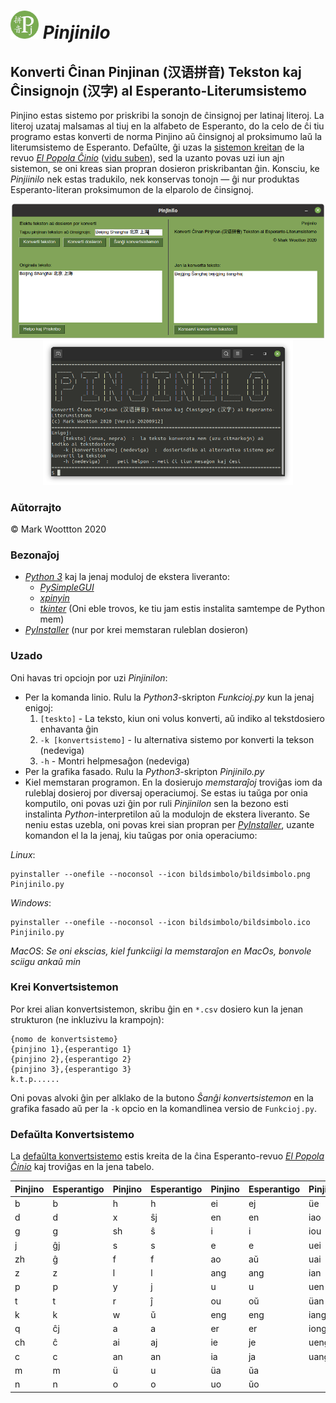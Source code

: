 # *<img src='bildsimbolo/bildsimbolo.png' width='45' title='Pinjinilo'> Pinjinilo*
## Konverti Ĉinan Pinjinan (汉语拼音) Tekston kaj Ĉinsignojn (汉字) al Esperanto-Literumsistemo

Pinjino estas sistemo por priskribi la sonojn de ĉinsignoj per latinaj literoj. La literoj uzataj malsamas al tiuj en la alfabeto de Esperanto, do la celo de ĉi tiu programo estas konverti de norma Pinjino aŭ ĉinsignoj al proksimumo laŭ la literumsistemo de Esperanto. Defaŭlte, ĝi uzas la [sistemon kreitan](https://eo.wikipedia.org/wiki/Esperantigo_de_vortoj_el_%C4%89ina_fonto) de la revuo [*El Popola Ĉinio*](https://eo.wikipedia.org/wiki/El_Popola_%C4%88inio) ([vidu suben](https://github.com/MJWootton/Pinjinilo#defa%C5%ADlta-konvertsistemo)), sed la uzanto povas uzi iun ajn sistemon, se oni kreas sian propran dosieron priskribantan ĝin. Konsciu, ke *Pinjiinilo* nek estas tradukilo, nek konservas tonojn — ĝi nur produktas Esperanto-literan proksimumon de la elparolo de ĉinsignoj.

<p align="center">
  <img src='ekrankopioj/GrafikaFasado.png' width='500' title='La grafika fasado de Pinjinilo'><img src='ekrankopioj/Komandlineo.png' width='400' title='La komandlinea fasado de Pinjinilo'>
</p>

### Aŭtorrajto

© Mark Woottton 2020

### Bezonaĵoj

* [*Python 3*](https://www.python.org) kaj la jenaj moduloj de ekstera liveranto:
  * [*PySimpleGUI*](https://pysimplegui.readthedocs.io)
  * [*xpinyin*](https://pypi.org/project/xpinyin)
  * [*tkinter*](https://wiki.python.org/moin/TkInter) (Oni eble trovos, ke tiu jam estis instalita samtempe de Python mem)
* [*PyInstaller*](https://www.pyinstaller.org) (nur por krei memstaran ruleblan dosieron)

### Uzado
Oni havas tri opciojn por uzi *Pinjinilon*:
* Per la komanda linio. Rulu la *Python3*-skripton *Funkcioj.py* kun la jenaj enigoj:
  1. `[teskto]` - La teksto, kiun oni volus konverti, aŭ indiko al tekstdosiero enhavanta ĝin
  2. `-k [konvertsistemo]`  - Iu alternativa sistemo por konverti la tekson (nedeviga)
  3. `-h`  - Montri helpmesaĝon (nedeviga)
* Per la grafika fasado. Rulu la *Python3*-skripton *Pinjinilo.py*
* Kiel memstaran programon. En la dosierujo *memstaraĵoj* troviĝas iom da ruleblaj dosieroj por diversaj operaciumoj. Se estas iu taŭga por onia komputilo, oni povas uzi ĝin por ruli *Pinjinilon* sen la bezono esti instalinta *Python*-interpretilon aŭ la modulojn de ekstera liveranto. Se neniu estas uzebla, oni povas krei sian propran per [*PyInstaller*](https://www.pyinstaller.org), uzante komandon el la la jenaj, kiu taŭgas por onia operaciumo:

*Linux*:
```
pyinstaller --onefile --noconsol --icon bildsimbolo/bildsimbolo.png Pinjinilo.py
```

*Windows*:
```
pyinstaller --onefile --noconsol --icon bildsimbolo/bildsimbolo.ico Pinjinilo.py
```

*MacOS*:
*Se oni ekscias, kiel funkciigi la memstaraĵon en MacOs, bonvole sciigu ankaŭ min*

### Krei Konvertsistemon
Por krei alian konvertsistemon, skribu ĝin en `*.csv` dosiero kun la jenan strukturon (ne inkluzivu la krampojn):
```
{nomo de konvertsistemo}
{pinjino 1},{esperantigo 1}
{pinjino 2},{esperantigo 2}
{pinjino 3},{esperantigo 3}
k.t.p......
```
Oni povas alvoki ĝin per alklako de la butono *Ŝanĝi konvertsistemon* en la grafika fasado aŭ per la `-k` opcio en la komandlinea versio de `Funkcioj.py`.

### Defaŭlta Konvertsistemo

La [defaŭlta konvertsistemo](https://eo.wikipedia.org/wiki/Esperantigo_de_vortoj_el_%C4%89ina_fonto) estis kreita de la ĉina Esperanto-revuo [*El Popola Ĉinio*](https://eo.wikipedia.org/wiki/El_Popola_%C4%88inio) kaj troviĝas en la jena tabelo.

| Pinjino | Esperantigo | Pinjino | Esperantigo | Pinjino | Esperantigo | Pinjino | Esperantigo |
|---------|-------------|---------|-------------|---------|-------------|---------|-------------|
| b       | b           | h       | h           | ei      | ej          | üe      | ŭe          |
| d       | d           | x       | ŝj          | en      | en          | iao     | jaŭ         |
| g       | g           | sh      | ŝ           | i       | i           | iou     | juŭ         |
| j       | ĝj          | s       | s           | e       | e           | uei     | ŭej         |
| zh      | ĝ           | f       | f           | ao      | aŭ          | uai     | ŭaj         |
| z       | z           | l       | l           | ang     | ang         | ian     | jan         |
| p       | p           | y       | j           | u       | u           | uen     | ŭen         |
| t       | t           | r       | ĵ           | ou      | oŭ          | üan     | ŭan         |
| k       | k           | w       | ŭ           | eng     | eng         | iang    | jang        |
| q       | ĉj          | a       | a           | er      | er          | iong    | jong        |
| ch      | ĉ           | ai      | aj          | ie      | je          | ueng    | ŭeng        |
| c       | c           | an      | an          | ia      | ja          | uang    | ŭang        |
| m       | m           | ü       | u           | üa      | ŭa          |         |             |
| n       | n           | o       | o           | uo      | ŭo          |         |             |
